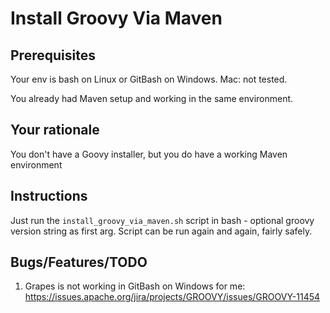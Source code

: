 # Install Groovy Via Maven

## Prerequisites

Your env is bash on Linux or GitBash on Windows.  Mac: not tested.

You already had Maven setup and working in the same environment.

## Your rationale

You don't have a Goovy installer, but you do have a working Maven environment

## Instructions

Just run the `install_groovy_via_maven.sh` script in bash - optional groovy version string as first arg. Script can be run again and again, fairly safely.  

## Bugs/Features/TODO

1. Grapes is not working in GitBash on Windows for me: https://issues.apache.org/jira/projects/GROOVY/issues/GROOVY-11454 


